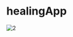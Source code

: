 # healingApp

![2](https://github.com/Miyuki-yuki/healingApp/assets/87884079/03ec5b25-f143-4b29-826a-83546198adfe)
